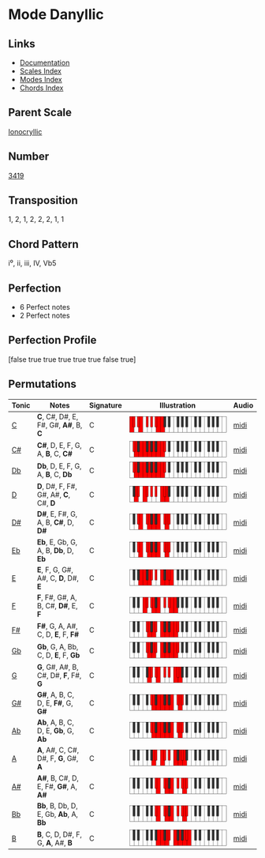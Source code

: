 # Mode Danyllic

## Links

- [Documentation](README.md)
- [Scales Index](Scales.md)
- [Modes Index](Modes.md)
- [Chords Index](Chords.md)

## Parent Scale

[Ionocryllic](ScaleIonocryllic.md)

## Number

[3419](https://ianring.com/musictheory/scales/3419)

## Transposition

1, 2, 1, 2, 2, 2, 1, 1

## Chord Pattern

i⁰, ii, iii, IV, Vb5

## Perfection

- 6 Perfect notes
- 2 Perfect notes

## Perfection Profile

[false true true true true true false true]

## Permutations

| Tonic | Notes | Signature | Illustration | Audio |
|-------|-------|-----------|--------------|-------|
| [C](ModeCNaturalDanyllic.md) | **C**, C#, D#, E, F#, G#, **A#**, B, **C** | C | ![CNaturalDanyllic](ModeCNaturalDanyllic.png) | [midi](https://github.com/edipermadi/music/blob/main/docs/ModeCNaturalDanyllic.mid?raw=true) |
| [C#](ModeCSharpDanyllic.md) | **C#**, D, E, F, G, A, **B**, C, **C#** | C | ![CSharpDanyllic](ModeCSharpDanyllic.png) | [midi](https://github.com/edipermadi/music/blob/main/docs/ModeCSharpDanyllic.mid?raw=true) |
| [Db](ModeDFlatDanyllic.md) | **Db**, D, E, F, G, A, **B**, C, **Db** | C | ![DFlatDanyllic](ModeDFlatDanyllic.png) | [midi](https://github.com/edipermadi/music/blob/main/docs/ModeDFlatDanyllic.mid?raw=true) |
| [D](ModeDNaturalDanyllic.md) | **D**, D#, F, F#, G#, A#, **C**, C#, **D** | C | ![DNaturalDanyllic](ModeDNaturalDanyllic.png) | [midi](https://github.com/edipermadi/music/blob/main/docs/ModeDNaturalDanyllic.mid?raw=true) |
| [D#](ModeDSharpDanyllic.md) | **D#**, E, F#, G, A, B, **C#**, D, **D#** | C | ![DSharpDanyllic](ModeDSharpDanyllic.png) | [midi](https://github.com/edipermadi/music/blob/main/docs/ModeDSharpDanyllic.mid?raw=true) |
| [Eb](ModeEFlatDanyllic.md) | **Eb**, E, Gb, G, A, B, **Db**, D, **Eb** | C | ![EFlatDanyllic](ModeEFlatDanyllic.png) | [midi](https://github.com/edipermadi/music/blob/main/docs/ModeEFlatDanyllic.mid?raw=true) |
| [E](ModeENaturalDanyllic.md) | **E**, F, G, G#, A#, C, **D**, D#, **E** | C | ![ENaturalDanyllic](ModeENaturalDanyllic.png) | [midi](https://github.com/edipermadi/music/blob/main/docs/ModeENaturalDanyllic.mid?raw=true) |
| [F](ModeFNaturalDanyllic.md) | **F**, F#, G#, A, B, C#, **D#**, E, **F** | C | ![FNaturalDanyllic](ModeFNaturalDanyllic.png) | [midi](https://github.com/edipermadi/music/blob/main/docs/ModeFNaturalDanyllic.mid?raw=true) |
| [F#](ModeFSharpDanyllic.md) | **F#**, G, A, A#, C, D, **E**, F, **F#** | C | ![FSharpDanyllic](ModeFSharpDanyllic.png) | [midi](https://github.com/edipermadi/music/blob/main/docs/ModeFSharpDanyllic.mid?raw=true) |
| [Gb](ModeGFlatDanyllic.md) | **Gb**, G, A, Bb, C, D, **E**, F, **Gb** | C | ![GFlatDanyllic](ModeGFlatDanyllic.png) | [midi](https://github.com/edipermadi/music/blob/main/docs/ModeGFlatDanyllic.mid?raw=true) |
| [G](ModeGNaturalDanyllic.md) | **G**, G#, A#, B, C#, D#, **F**, F#, **G** | C | ![GNaturalDanyllic](ModeGNaturalDanyllic.png) | [midi](https://github.com/edipermadi/music/blob/main/docs/ModeGNaturalDanyllic.mid?raw=true) |
| [G#](ModeGSharpDanyllic.md) | **G#**, A, B, C, D, E, **F#**, G, **G#** | C | ![GSharpDanyllic](ModeGSharpDanyllic.png) | [midi](https://github.com/edipermadi/music/blob/main/docs/ModeGSharpDanyllic.mid?raw=true) |
| [Ab](ModeAFlatDanyllic.md) | **Ab**, A, B, C, D, E, **Gb**, G, **Ab** | C | ![AFlatDanyllic](ModeAFlatDanyllic.png) | [midi](https://github.com/edipermadi/music/blob/main/docs/ModeAFlatDanyllic.mid?raw=true) |
| [A](ModeANaturalDanyllic.md) | **A**, A#, C, C#, D#, F, **G**, G#, **A** | C | ![ANaturalDanyllic](ModeANaturalDanyllic.png) | [midi](https://github.com/edipermadi/music/blob/main/docs/ModeANaturalDanyllic.mid?raw=true) |
| [A#](ModeASharpDanyllic.md) | **A#**, B, C#, D, E, F#, **G#**, A, **A#** | C | ![ASharpDanyllic](ModeASharpDanyllic.png) | [midi](https://github.com/edipermadi/music/blob/main/docs/ModeASharpDanyllic.mid?raw=true) |
| [Bb](ModeBFlatDanyllic.md) | **Bb**, B, Db, D, E, Gb, **Ab**, A, **Bb** | C | ![BFlatDanyllic](ModeBFlatDanyllic.png) | [midi](https://github.com/edipermadi/music/blob/main/docs/ModeBFlatDanyllic.mid?raw=true) |
| [B](ModeBNaturalDanyllic.md) | **B**, C, D, D#, F, G, **A**, A#, **B** | C | ![BNaturalDanyllic](ModeBNaturalDanyllic.png) | [midi](https://github.com/edipermadi/music/blob/main/docs/ModeBNaturalDanyllic.mid?raw=true) |
